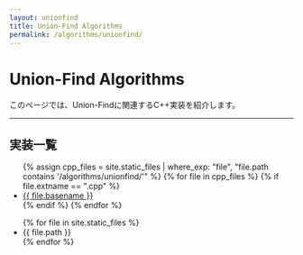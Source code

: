 ```yaml
---
layout: unionfind
title: Union-Find Algorithms
permalink: /algorithms/unionfind/
---
```


# Union-Find Algorithms

このページでは、Union-Findに関連するC++実装を紹介します。

---

## 実装一覧

<ul>
  {% assign cpp_files = site.static_files | where_exp: "file", "file.path contains '/algorithms/unionfind/'" %}
  {% for file in cpp_files %}
    {% if file.extname == ".cpp" %}
      <li><a href="{{ file.path }}" download>{{ file.basename }}</a></li>
    {% endif %}
  {% endfor %}
</ul>


<ul>
  {% for file in site.static_files %}
    <li>{{ file.path }}</li>
  {% endfor %}
</ul>

